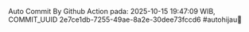 Auto Commit By Github Action pada: 2025-10-15 19:47:09 WIB, COMMIT_UUID 2e7ce1db-7255-49ae-8a2e-30dee73fccd6 #autohijau🗿
